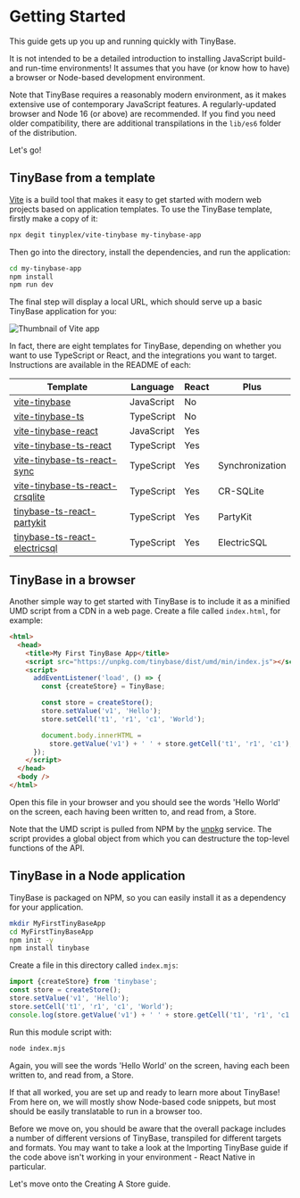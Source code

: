 # Getting Started

This guide gets up you up and running quickly with TinyBase.

It is not intended to be a detailed introduction to installing JavaScript build-
and run-time environments! It assumes that you have (or know how to have) a
browser or Node-based development environment.

Note that TinyBase requires a reasonably modern environment, as it makes
extensive use of contemporary JavaScript features. A regularly-updated browser
and Node 16 (or above) are recommended. If you find you need older
compatibility, there are additional transpilations in the `lib/es6` folder of
the distribution.

Let's go!

## TinyBase from a template

[Vite](https://vitejs.dev/) is a build tool that makes it easy to get started
with modern web projects based on application templates. To use the TinyBase
template, firstly make a copy of it:

```sh
npx degit tinyplex/vite-tinybase my-tinybase-app
```

Then go into the directory, install the dependencies, and run the application:

```sh
cd my-tinybase-app
npm install
npm run dev
```

The final step will display a local URL, which should serve up a basic TinyBase
application for you:

![Thumbnail of Vite app](https://tinybase.org/vite-tinybase.png 'Thumbnail of Vite app')

In fact, there are eight templates for TinyBase, depending on whether you want
to use TypeScript or React, and the integrations you want to target.
Instructions are available in the README of each:

| Template                                                                                       | Language   | React | Plus            |
| ---------------------------------------------------------------------------------------------- | ---------- | ----- | --------------- |
| [vite-tinybase](https://github.com/tinyplex/vite-tinybase)                                     | JavaScript | No    |                 |
| [vite-tinybase-ts](https://github.com/tinyplex/vite-tinybase-ts)                               | TypeScript | No    |                 |
| [vite-tinybase-react](https://github.com/tinyplex/vite-tinybase-react)                         | JavaScript | Yes   |                 |
| [vite-tinybase-ts-react](https://github.com/tinyplex/vite-tinybase-ts-react)                   | TypeScript | Yes   |                 |
| [vite-tinybase-ts-react-sync](https://github.com/tinyplex/vite-tinybase-ts-react-sync)         | TypeScript | Yes   | Synchronization |
| [vite-tinybase-ts-react-crsqlite](https://github.com/tinyplex/vite-tinybase-ts-react-crsqlite) | TypeScript | Yes   | CR-SQLite       |
| [tinybase-ts-react-partykit](https://github.com/tinyplex/tinybase-ts-react-partykit)           | TypeScript | Yes   | PartyKit        |
| [tinybase-ts-react-electricsql](https://github.com/tinyplex/tinybase-ts-react-electricsql)     | TypeScript | Yes   | ElectricSQL     |

## TinyBase in a browser

Another simple way to get started with TinyBase is to include it as a minified
UMD script from a CDN in a web page. Create a file called `index.html`, for
example:

```html
<html>
  <head>
    <title>My First TinyBase App</title>
    <script src="https://unpkg.com/tinybase/dist/umd/min/index.js"></script>
    <script>
      addEventListener('load', () => {
        const {createStore} = TinyBase;

        const store = createStore();
        store.setValue('v1', 'Hello');
        store.setCell('t1', 'r1', 'c1', 'World');

        document.body.innerHTML =
          store.getValue('v1') + ' ' + store.getCell('t1', 'r1', 'c1');
      });
    </script>
  </head>
  <body />
</html>
```

Open this file in your browser and you should see the words 'Hello World' on the
screen, each having been written to, and read from, a Store.

Note that the UMD script is pulled from NPM by the [unpkg](https://unpkg.com)
service. The script provides a global object from which you can destructure the
top-level functions of the API.

## TinyBase in a Node application

TinyBase is packaged on NPM, so you can easily install it as a dependency for
your application.

```bash
mkdir MyFirstTinyBaseApp
cd MyFirstTinyBaseApp
npm init -y
npm install tinybase
```

Create a file in this directory called `index.mjs`:

```js yolo
import {createStore} from 'tinybase';
const store = createStore();
store.setValue('v1', 'Hello');
store.setCell('t1', 'r1', 'c1', 'World');
console.log(store.getValue('v1') + ' ' + store.getCell('t1', 'r1', 'c1'));
```

Run this module script with:

```bash
node index.mjs
```

Again, you will see the words 'Hello World' on the screen, having each been
written to, and read from, a Store.

If that all worked, you are set up and ready to learn more about TinyBase! From
here on, we will mostly show Node-based code snippets, but most should be easily
translatable to run in a browser too.

Before we move on, you should be aware that the overall package includes a
number of different versions of TinyBase, transpiled for different targets and
formats. You may want to take a look at the Importing TinyBase guide if the code
above isn't working in your environment - React Native in particular.

Let's move onto the Creating A Store guide.

